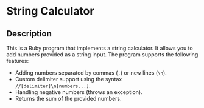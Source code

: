 # String Calculator

## Description

This is a Ruby program that implements a string calculator. It allows you to add numbers provided as a string input. The program supports the following features:

- Adding numbers separated by commas (`,`) or new lines (`\n`).
- Custom delimiter support using the syntax `//[delimiter]\n[numbers...]`.
- Handling negative numbers (throws an exception).
- Returns the sum of the provided numbers.
